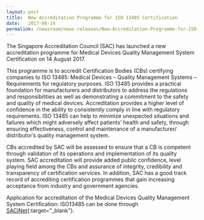 ```yaml
---
layout: post
title:  New Accreditation Programme for ISO 13485 Certification
date:   2017-08-14
permalink: /newsroom/news-releases/New-Accreditation-Programme-for-ISO-13485-Certification
---
```


The Singapore Accreditation Council (SAC) has launched a new accreditation programme for Medical Devices Quality Management System Certification on 14 August 2017.
 
This programme is to accredit Certification Bodies (CBs) certifying companies to ISO 13485: Medical Devices – Quality Management Systems – Requirements for regulatory purposes. ISO 13485 provides a practical foundation for manufacturers and distributors to address the regulations and responsibilities as well as demonstrating a commitment to the safety and quality of medical devices. Accreditation provides a higher level of confidence in the ability to consistently comply in line with regulatory requirements. ISO 13485 can help to minimize unexpected situations and failures which might adversely affect patients’ health and safety, through ensuring effectiveness, control and maintenance of a manufacturer/ distributor’s quality management system.
 
CBs accredited by SAC will be assessed to ensure that a CB is competent through validation of its operations and implementation of its quality system. SAC accreditation will provide added public confidence, level playing field among the CBs and assurance of integrity, credibility and transparency of certification services. In addition, SAC has a good track record of accrediting certification programmes that gain increasing acceptance from industry and government agencies.
 
Application for accreditation of the Medical Devices Quality Management System Certification: ISO13485 can be done through [SACiNet](https://sacinet.enterprisesg.gov.sg/sac/forms/sacinet/sacinet-logon-external.form){:target="_blank"}.
